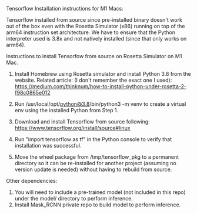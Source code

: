 Tensorflow Installation instructions for M1 Macs:

Tensorflow installed from source since pre-installed binary doesn't work out of the box even with the Rosetta Simulator (x86) running on top of the arm64 instruction set architecture. We have to ensure that the Python interpreter used is 3.8x and not natively installed (since that only works on arm64).

Instructions to install Tensorfow from source on Rosetta Simulator on M1 Mac.

1. Install Homebrew using Rosetta simulator and install Python 3.8 from the website. Related article:  (I don't remember the exact one I used): https://medium.com/thinknum/how-to-install-python-under-rosetta-2-f98c0865e012

2. Run /usr/local/opt/python@3.8/bin/python3 -m venv <directory name> to create a virtual env using the installed Python from Step 1.

3. Download and install Tensorflow from source following: https://www.tensorflow.org/install/source#linux

4. Run "import tensorflow as tf" in the Python console to verify that installation was successful.

4. Move the wheel package from /tmp/tensorflow_pkg to a permanent directory so it can be re-installed for another project (assuming no version update is needed) without having to rebuild from source.


Other dependencies:

1. You will need to include a pre-trained model (not included in this repo) under the model/ directory to perform inference.
2. Install Mask_RCNN private repo to build model to perform inference.
